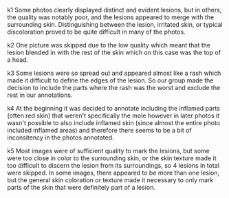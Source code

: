 k1
Some photos clearly displayed distinct and evident lesions, but in others, the quality was notably poor, and the lesions appeared to merge with the surrounding skin. Distinguishing between the lesion, irritated skin, or typical discoloration proved to be quite difficult in many of the photos.

k2
One picture was skipped due to the low quality which meant that the lesion blended in with the rest of the skin which on this case was the top of a head. 

k3
Some lesions were so spread out and appeared almost like a rash which made it difficult to define the edges of the lesion. So our group made the decision to include the parts where the rash was the worst and exclude the rest in our annotations.

k4
At the beginning it was decided to annotate including the inflamed parts (often red skin) that weren't specifically the mole however in later photos it wasn't possible to also include inflamed skin (since almost the entire photo included inflamed areas) and therefore there seems to be a bit of inconsitency in the photos annotated. 


k5
Most images were of sufficient quality to mark the lesions, but some were too close in color to the surrounding skin, or the skin texture made it too difficult to discern the lesion from its surroundings, so 4 lesions in total were skipped. In some images, there appeared to be more than one lesion, but the general skin coloration or texture made it necessary to only mark parts of the skin that were definitely part of a lesion.
